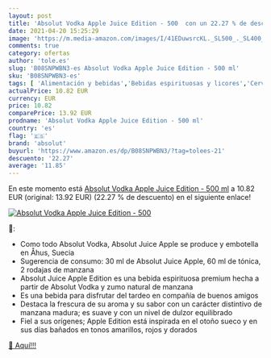 ```yaml
---
layout: post
title: 'Absolut Vodka Apple Juice Edition - 500  con un 22.27 % de descuento'
date: 2021-04-20 15:25:29
image: 'https://m.media-amazon.com/images/I/41EDuwsrcKL._SL500_._SL400_.jpg'
comments: true
category: ofertas
author: 'tole.es'
slug: 'B08SNPWBN3-es Absolut Vodka Apple Juice Edition - 500 ml'
sku: 'B08SNPWBN3-es'
tags: [ 'Alimentación y bebidas','Bebidas espirituosas y licores','Cervezas, vinos y licores','Vodkas','Vodkas saborizados','absolut','apple', ]
actualPrice: 10.82 EUR
currency: EUR
price: 10.82
comparePrice: 13.92 EUR
prodname: 'Absolut Vodka Apple Juice Edition - 500 ml'
country: 'es'
flag: '🇪🇸'
brand: 'absolut'
buyurl: 'https://www.amazon.es/dp/B08SNPWBN3/?tag=tolees-21'
descuento: '22.27'
average: '11.85'
---
```


En este momento está [Absolut Vodka Apple Juice Edition - 500 ml](https://www.amazon.es/dp/B08SNPWBN3/?tag=tolees-21) a 10.82 EUR (original: 13.92 EUR) (22.27 %  de descuento) en el siguiente enlace!

[![Absolut Vodka Apple Juice Edition - 500 ](https://m.media-amazon.com/images/I/41EDuwsrcKL._SL500_._SL400_.jpg)](https://www.amazon.es/dp/B08SNPWBN3/?tag=tolees-21)

🔎:

- Como todo Absolut Vodka, Absolut Juice Apple se produce y embotella en Åhus, Suecia
- Sugerencia de consumo: 30 ml de Absolut Juice Apple, 60 ml de tónica, 2 rodajas de manzana
- Absolut Juice Apple Edition es una bebida espirituosa premium hecha a partir de Absolut Vodka y zumo natural de manzana
- Es una bebida para disfrutar del tardeo en compañía de buenos amigos
- Destaca la frescura de su aroma y su sabor con un carácter distintivo de manzana madura; es suave y con un nivel de dulzor equilibrado
- Fiel a sus orígenes; Apple Edition está inspirada en el otoño sueco y en sus días bañados en tonos amarillos, rojos y dorados

[🛒 Aquí!!!](https://www.amazon.es/dp/B08SNPWBN3/?tag=tolees-21)
